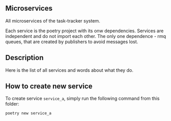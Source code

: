 ## Microservices 
All microservices of the task-tracker system.

Each service is the poetry project with its onw dependencies. Services are independent and do not import each other. 
The only one dependence - rmq queues, that are created by publishers to 
avoid messages lost.

## Description

Here is the list of all services and words about what they do.

## How to create new service
To create service `service_a`, simply run the following command from this folder:
```shell
poetry new service_a
```
